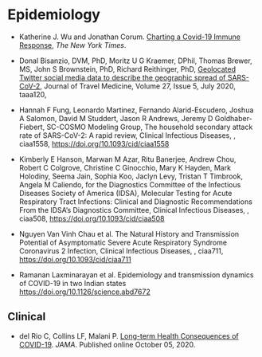 # Epidemiology

* Katherine J. Wu and Jonathan Corum. [Charting a Covid-19 Immune Response](https://www.nytimes.com/interactive/2020/10/02/science/charting-a-coronavirus-infection.html), *The New York Times*. 

* Donal Bisanzio, DVM, PhD, Moritz U G Kraemer, DPhil, Thomas Brewer, MS, John S Brownstein, PhD, Richard Reithinger, PhD, [Geolocated Twitter social media data to describe the geographic spread of SARS-CoV-2](https://doi.org/10.1093/jtm/taaa120), Journal of Travel Medicine, Volume 27, Issue 5, July 2020, taaa120, 

* Hannah F Fung, Leonardo Martinez, Fernando Alarid-Escudero, Joshua A Salomon, David M Studdert, Jason R Andrews, Jeremy D Goldhaber-Fiebert, SC-COSMO Modeling Group, The household secondary attack rate of SARS-CoV-2: A rapid review, Clinical Infectious Diseases, , ciaa1558, https://doi.org/10.1093/cid/ciaa1558

* Kimberly E Hanson, Marwan M Azar, Ritu Banerjee, Andrew Chou, Robert C Colgrove, Christine C Ginocchio, Mary K Hayden, Mark Holodiny, Seema Jain, Sophia Koo, Jaclyn Levy, Tristan T Timbrook, Angela M Caliendo, for the Diagnostics Committee of the Infectious Diseases Society of America (IDSA), Molecular Testing for Acute Respiratory Tract Infections: Clinical and Diagnostic Recommendations From the IDSA’s Diagnostics Committee, Clinical Infectious Diseases, , ciaa508, https://doi.org/10.1093/cid/ciaa508

* Nguyen Van Vinh Chau et al. The Natural History and Transmission Potential of Asymptomatic Severe Acute Respiratory Syndrome Coronavirus 2 Infection, Clinical Infectious Diseases, , ciaa711, https://doi.org/10.1093/cid/ciaa711

* Ramanan Laxminarayan et al. Epidemiology and transmission dynamics of COVID-19 in two Indian states https://doi.org/10.1126/science.abd7672


## Clinical 

* del Rio C, Collins LF, Malani P. [Long-term Health Consequences of COVID-19](https://doi.org/10.1001/jama.2020.19719). *JAMA*. Published online October 05, 2020. 

